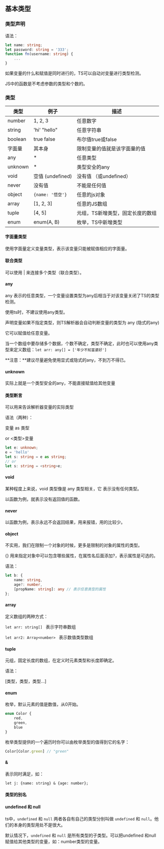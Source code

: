 ## 基本类型

### 类型声明

语法：

```typescript
let name: string;
let password: string = '333';
function fn(username: string) {
    ...
}
```

如果变量的什么和赋值是同时进行的，TS可以自动对变量进行类型检测。

JS中的函数是不考虑参数的类型和个数的。

### 类型

| 类型    | 例子             | 描述                             |
| ------- | ---------------- | -------------------------------- |
| number  | 1, 2, 3          | 任意数字                         |
| string  | 'hi' "hello"     | 任意字符串                       |
| boolean | true false       | 布尔值true或false                |
| 字面量  | 其本身           | 限制变量的值就是该字面量的值     |
| any     | *                | 任意类型                         |
| unknown | *                | 类型安全的any                    |
| void    | 空值 (undefined) | 没有值 （或undefined）           |
| never   | 没有值           | 不能是任何值                     |
| object  | `{name: '悟空'}` | 任意的js对象                     |
| array   | [1, 2, 3]        | 任意的JS数组                     |
| tuple   | [4, 5]           | 元组，TS新增类型，固定长度的数组 |
| enum    | enum(A, B)       | 枚举，TS中新增类型               |

#### 字面量类型

使用字面量定义变量类型，表示该变量只能被赋值相应的字面量。

#### 联合类型

可以使用 | 来连接多个类型（联合类型）。

#### any

any 表示的任意类型，一个变量设置类型为any后相当于对该变量关闭了TS的类型检测。

使用ts时，不建议使用any类型。

声明变量如果不指定类型，则TS解析器会自动判断变量的类型为 any (隐式的any)

它可以赋值给任意变量。

当一个数组中要存储多个数据，个数不确定，类型不确定，此时也可以使用any类型来定义数组：`let arr: any[] = ['年少不知富婆好']`

**注意：**建议尽量避免使用显式或隐式的any，不到万不得已。

#### unknown

实际上就是一个类型安全的any，不能直接赋值给其他变量

#### 类型断言

可以用来告诉解析器变量的实际类型

语法（两种）：

变量 as 类型

 or <类型>变量

```typescript
let e: unknown;
e = 'hello'
let s: string = e as string;
// or
let s: string = <string>e;
```

#### void

某种程度上来说，void 类型像是 any 类型相关，它 表示没有任何类型。

以函数为例，就表示没有返回值的函数。

#### never

以函数为例，表示永远不会返回结果，用来报错，用的比较少。

#### object

不实用，我们在限制一个对象的时候，更多是限制的对象的属性的类型。

{} 用来指定对象中可以包含哪些属性，在属性名后面添加?，表示属性是可选的。

语法：

```typescript
let b: {
	name: string,
    age?: number,
    [propName: string]: any // 表示任意类型的属性
};
```



#### array

定义数组的两种方式：

`let arr: string[] ` 表示字符串数组

`let arr2: Array<number> ` 表示数值类型数组

#### tuple

元组，固定长度的数组，在定义时元素类型和长度即确定。

语法：

[类型，类型，类型...]

#### enum

枚举，默认元素的值是数值，从0开始。

```js
enum Color {
    red,
    green,
    blue
}
```

枚举类型提供的一个遍历时你可以由枚举类型的值得到它的名字：

```js
Color[Color.green] // "green"
```



#### &

表示同时满足，如：

```
let j: {name: string} & {age: number};
```

#### 类型的别名

#### undefined 和 null

ts中，`undefined` 和 `null` 两者各自有自己的类型分别叫做 `undefined` 和 `null`。他们的本身的类型用处不是很大。

默认情况下，`undefined` 和 `null` 是所有类型的子类型。可以把undefined 和null 赋值给其他类型的变量，如：number类型的变量。
